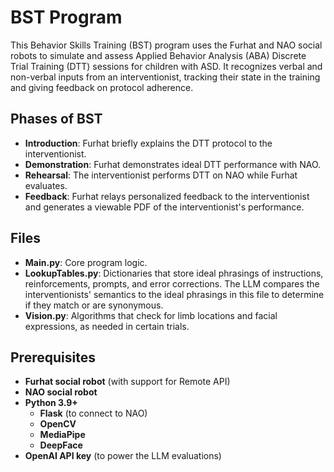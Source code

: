 # BST Program

This Behavior Skills Training (BST) program uses the Furhat and NAO social robots to simulate and assess Applied Behavior Analysis (ABA) Discrete Trial Training (DTT) sessions for children with ASD. It recognizes verbal and non-verbal inputs from an interventionist, tracking their state in the training and giving feedback on protocol adherence.


## Phases of BST

- **Introduction**: Furhat briefly explains the DTT protocol to the interventionist.
- **Demonstration**: Furhat demonstrates ideal DTT performance with NAO.
- **Rehearsal**: The interventionist performs DTT on NAO while Furhat evaluates.
- **Feedback**: Furhat relays personalized feedback to the interventionist and generates a viewable PDF of the interventionist's performance.


## Files

- **Main.py**: Core program logic.
- **LookupTables.py**: Dictionaries that store ideal phrasings of instructions, reinforcements, prompts, and error corrections. The LLM compares the interventionists' semantics to the ideal phrasings in this file to determine if they match or are synonymous.
- **Vision.py**: Algorithms that check for limb locations and facial expressions, as needed in certain trials.

  
## Prerequisites

- **Furhat social robot**  (with support for Remote API)
- **NAO social robot** 
- **Python 3.9+** 
  - **Flask** (to connect to NAO)
  - **OpenCV**
  - **MediaPipe**
  - **DeepFace**
- **OpenAI API key** (to power the LLM evaluations)
